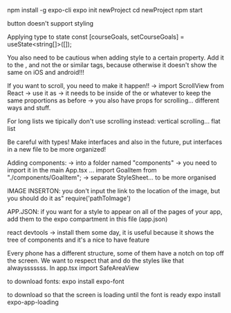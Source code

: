 npm install -g expo-cli
expo init newProject
cd newProject
npm start


button doesn't support styling


Applying type to state
const [courseGoals, setCourseGoals] = useState<string[]>([]);

You also need to be cautious when adding style to a certain property. 
Add it to the <View>, and not the <Text> or similar tags, because otherwise it doesn't show the same on iOS and android!!!

If you want to scroll, you need to make it happen!!
    -> import ScrollView from React
    -> use it as <ScrollView>
    -> it needs to be inside of the <View> or whatever to keep the same proportions as before
    -> you also have props for scrolling... different ways and stuff.

For long lists we tipically don't use scrolling
instead: vertical scrolling... flat list

Be careful with types! Make interfaces and also in the future, put interfaces in a new file to be more organized!

Adding components:
    -> into a folder named "components"
    -> you need to import it in the main App.tsx ... import GoalItem  from "./components/GoalItem";
    -> separate StyleSheet... to be more organised

IMAGE INSERTON:
you don't input the link to the location of the image, but you should do it as"
require('pathToImage')

APP.JSON:
if you want for a style to appear on all of the pages of your app, add them to the
expo compartment in this file (app.json)

react devtools -> install them some day, it is useful because it shows the tree of components and it's a nice to have feature

Every phone has a different structure, some of them have a notch on top off the screen. We want to respect that and do the styles like that alwaysssssss. 
In app.tsx import SafeAreaView

to download fonts:
expo install expo-font

to download so that the screen is loading until the font is ready
expo install expo-app-loading



